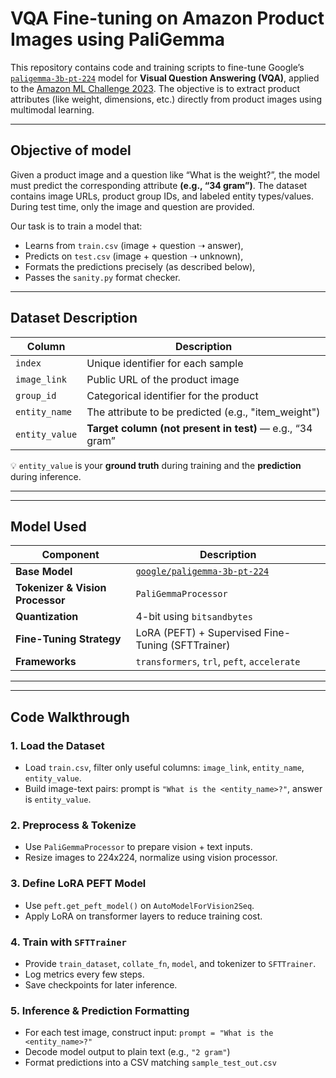 # VQA Fine-tuning on Amazon Product Images using PaliGemma

This repository contains code and training scripts to fine-tune Google’s [`paligemma-3b-pt-224`](https://huggingface.co/google/paligemma-3b-pt-224) model for **Visual Question Answering (VQA)**, applied to the [Amazon ML Challenge 2023](https://www.kaggle.com/competitions/amazon-ml-challenge-2023/data). The objective is to extract product attributes (like weight, dimensions, etc.) directly from product images using multimodal learning.

---

## Objective of model

Given a product image and a question like “What is the weight?”, the model must predict the corresponding attribute **(e.g., “34 gram”)**. The dataset contains image URLs, product group IDs, and labeled entity types/values. During test time, only the image and question are provided.

Our task is to train a model that:
- Learns from `train.csv` (image + question ➝ answer),
- Predicts on `test.csv` (image + question ➝ unknown),
- Formats the predictions precisely (as described below),
- Passes the `sanity.py` format checker.

---

## Dataset Description

| Column        | Description |
|---------------|-------------|
| `index`       | Unique identifier for each sample |
| `image_link`  | Public URL of the product image |
| `group_id`    | Categorical identifier for the product |
| `entity_name` | The attribute to be predicted (e.g., "item_weight") |
| `entity_value`| **Target column (not present in test)** — e.g., “34 gram” |

💡 `entity_value` is your **ground truth** during training and the **prediction** during inference.

---


---

## Model Used

| Component     | Description |
|---------------|-------------|
| **Base Model** | [`google/paligemma-3b-pt-224`](https://huggingface.co/google/paligemma-3b-pt-224) |
| **Tokenizer & Vision Processor** | `PaliGemmaProcessor` |
| **Quantization** | 4-bit using `bitsandbytes` |
| **Fine-Tuning Strategy** | LoRA (PEFT) + Supervised Fine-Tuning (SFTTrainer) |
| **Frameworks** | `transformers`, `trl`, `peft`, `accelerate` |

---


---

## Code Walkthrough

### 1. Load the Dataset

- Load `train.csv`, filter only useful columns: `image_link`, `entity_name`, `entity_value`.
- Build image-text pairs: prompt is `"What is the <entity_name>?"`, answer is `entity_value`.

### 2. Preprocess & Tokenize

- Use `PaliGemmaProcessor` to prepare vision + text inputs.
- Resize images to 224x224, normalize using vision processor.

### 3. Define LoRA PEFT Model

- Use `peft.get_peft_model()` on `AutoModelForVision2Seq`.
- Apply LoRA on transformer layers to reduce training cost.

### 4. Train with `SFTTrainer`

- Provide `train_dataset`, `collate_fn`, `model`, and tokenizer to `SFTTrainer`.
- Log metrics every few steps.
- Save checkpoints for later inference.

### 5. Inference & Prediction Formatting

- For each test image, construct input: `prompt = "What is the <entity_name>?"`
- Decode model output to plain text (e.g., `"2 gram"`)
- Format predictions into a CSV matching `sample_test_out.csv`





